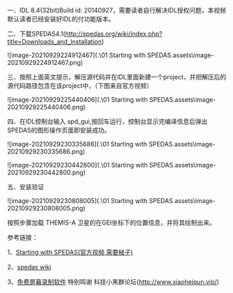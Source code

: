 一、IDL 8.4(32bit)Build id: 20140927，需要读者自行解决IDL授权问题，本视频默认读者已经安装好IDL的付功能版本。

二、下载SPEDAS4.1(http://spedas.org/wiki/index.php?title=Downloads_and_Installation)

![image-20210929224912467](.\01 Starting with SPEDAS.assets\image-20210929224912467.png)

三、按照上面英文提示，解压源代码并在IDL里面新建一个project，并把解压后的源代码路径包含在该project中，（下图来自官方视频）

![image-20210929225440406](.\01 Starting with SPEDAS.assets\image-20210929225440406.png)

四、在IDL控制台输入 spd_gui,按回车运行，控制台显示完编译信息后弹出SPEDAS的图形操作页面即安装成功。

![image-20210929230335686](.\01 Starting with SPEDAS.assets\image-20210929230335686.png)



![image-20210929230442800](.\01 Starting with SPEDAS.assets\image-20210929230442800.png)

五、安装验证

![image-20210929230808005](.\01 Starting with SPEDAS.assets\image-20210929230808005.png)

按照步骤加载  THEMIS-A  卫星的在GEI坐标下的位置信息，并将其绘制出来。





参考链接：

1、[Starting with SPEDAS(官方视频,需要梯子)](https://www.youtube.com/watch?v=nXy03dvfcEY)

2、[spedas wiki](wiki.spedas.org)

3、[免费屏幕录制软件](http://www.xiaoheiqun.vip/topic-2020.html)  特别鸣谢 科技小黑群论坛(http://www.xiaoheiqun.vip/)